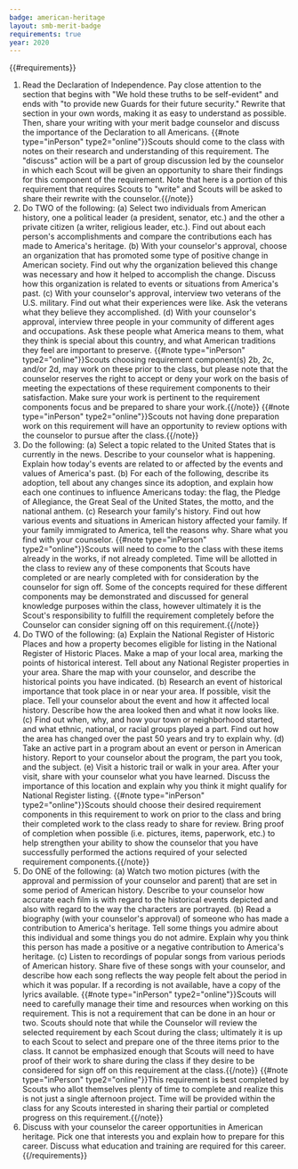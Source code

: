 ```yaml
---
badge: american-heritage
layout: smb-merit-badge
requirements: true
year: 2020
---
```


{{#requirements}}
1. Read the Declaration of Independence. Pay close attention to the section that begins with "We hold these truths to be self-evident" and ends with "to provide new Guards for their future security." Rewrite that section in your own words, making it as easy to understand as possible. Then, share your writing with your merit badge counselor and discuss the importance of the Declaration to all Americans.
    {{#note type="inPerson" type2="online"}}Scouts should come to the class with notes on their research and understanding of this requirement. The "discuss" action will be a part of group discussion led by the counselor in which each Scout will be given an opportunity to share their findings for this component of the requirement. Note that here is a portion of this requirement that requires Scouts to "write" and Scouts will be asked to share their rewrite with the counselor.{{/note}}
2. Do TWO of the following:
    (a) Select two individuals from American history, one a political leader (a president, senator, etc.) and the other a private citizen (a writer, religious leader, etc.). Find out about each person's accomplishments and compare the contributions each has made to America's heritage.
    (b) With your counselor's approval, choose an organization that has promoted some type of positive change in American society. Find out why the organization believed this change was necessary and how it helped to accomplish the change. Discuss how this organization is related to events or situations from America's past.
    (c) With your counselor's approval, interview two veterans of the U.S. military. Find out what their experiences were like. Ask the veterans what they believe they accomplished.
    (d) With your counselor's approval, interview three people in your community of different ages and occupations. Ask these people what America means to them, what they think is special about this country, and what American traditions they feel are important to preserve.
    {{#note type="inPerson" type2="online"}}Scouts choosing requirement component(s) 2b, 2c, and/or 2d, may work on these prior to the class, but please note that the counselor reserves the right to accept or deny your work on the basis of meeting the expectations of these requirement components to their satisfaction. Make sure your work is pertinent to the requirement components focus and be prepared to share your work.{{/note}}
    {{#note type="inPerson" type2="online"}}Scouts not having done preparation work on this requirement will have an opportunity to review options with the counselor to pursue after the class.{{/note}}
3. Do the following:
    (a) Select a topic related to the United States that is currently in the news. Describe to your counselor what is happening. Explain how today's events are related to or affected by the events and values of America's past.
    (b) For each of the following, describe its adoption, tell about any changes since its adoption, and explain how each one continues to influence Americans today: the flag, the Pledge of Allegiance, the Great Seal of the United States, the motto, and the national anthem.
    (c) Research your family's history. Find out how various events and situations in American history affected your family. If your family immigrated to America, tell the reasons why. Share what you find with your counselor.
    {{#note type="inPerson" type2="online"}}Scouts will need to come to the class with these items already in the works, if not already completed. Time will be allotted in the class to review any of these components that Scouts have completed or are nearly completed with for consideration by the counselor for sign off. Some of the concepts required for these different components may be demonstrated and discussed for general knowledge purposes within the class, however ultimately it is the Scout's responsibility to fulfill the requirement completely before the Counselor can consider signing off on this requirement.{{/note}}
4. Do TWO of the following:
    (a) Explain the National Register of Historic Places and how a property becomes eligible for listing in the National Register of Historic Places. Make a map of your local area, marking the points of historical interest. Tell about any National Register properties in your area. Share the map with your counselor, and describe the historical points you have indicated.
    (b) Research an event of historical importance that took place in or near your area. If possible, visit the place. Tell your counselor about the event and how it affected local history. Describe how the area looked then and what it now looks like.
    (c) Find out when, why, and how your town or neighborhood started, and what ethnic, national, or racial groups played a part. Find out how the area has changed over the past 50 years and try to explain why.
    (d) Take an active part in a program about an event or person in American history. Report to your counselor about the program, the part you took, and the subject.
    (e) Visit a historic trail or walk in your area. After your visit, share with your counselor what you have learned. Discuss the importance of this location and explain why you think it might qualify for National Register listing.
    {{#note type="inPerson" type2="online"}}Scouts should choose their desired requirement components in this requirement to work on prior to the class and bring their completed work to the class ready to share for review. Bring proof of completion when possible (i.e. pictures, items, paperwork, etc.) to help strengthen your ability to show the counselor that you have successfully performed the actions required of your selected requirement components.{{/note}}
5. Do ONE of the following:
    (a) Watch two motion pictures (with the approval and permission of your counselor and parent) that are set in some period of American history. Describe to your counselor how accurate each film is with regard to the historical events depicted and also with regard to the way the characters are portrayed.
    (b) Read a biography (with your counselor's approval) of someone who has made a contribution to America's heritage. Tell some things you admire about this individual and some things you do not admire. Explain why you think this person has made a positive or a negative contribution to America's heritage.
    (c) Listen to recordings of popular songs from various periods of American history. Share five of these songs with your counselor, and describe how each song reflects the way people felt about the period in which it was popular. If a recording is not available, have a copy of the lyrics available.
    {{#note type="inPerson" type2="online"}}Scouts will need to carefully manage their time and resources when working on this requirement. This is not a requirement that can be done in an hour or two. Scouts should note that while the Counselor will review the selected requirement by each Scout during the class; ultimately it is up to each Scout to select and prepare one of the three items prior to the class. It cannot be emphasized enough that Scouts will need to have proof of their work to share during the class if they desire to be considered for sign off on this requirement at the class.{{/note}}
	{{#note type="inPerson" type2="online"}}This requirement is best completed by Scouts who allot themselves plenty of time to complete and realize this is not just a single afternoon project. Time will be provided within the class for any Scouts interested in sharing their partial or completed progress on this requirement.{{/note}}
6. Discuss with your counselor the career opportunities in American heritage. Pick one that interests you and explain how to prepare for this career. Discuss what education and training are required for this career.
{{/requirements}}
